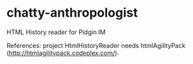 chatty-anthropologist
=====================

HTML History reader for Pidgin IM

References: project HtmlHistoryReader needs htmlAgilityPack (http://htmlagilitypack.codeplex.com/).